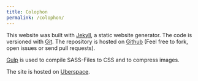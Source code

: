 ```yaml
---
title: Colophon
permalink: /colophon/
---
```


This website was built with <a href="https://jekyllrb.com">Jekyll</a>, a static website generator. The code is versioned with <a href="http://git-scm.com">Git</a>. The repository is hosted on <a href="https://github.com/stefanzweifel/stefanzweifel.io">Github</a> (Feel free to fork, open issues or send pull requests).

<a href="http://gulpjs.com">Gulp</a> is used to compile SASS-Files to CSS and to compress images.

The site is hosted on <a href="https://uberspace.com">Uberspace</a>.
